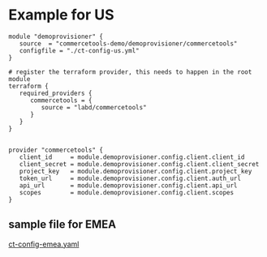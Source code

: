 # Example for US

```hcl
module "demoprovisioner" {
   source  = "commercetools-demo/demoprovisioner/commercetools"
   configfile = "./ct-config-us.yml"
}

# register the terraform provider, this needs to happen in the root module
terraform {
   required_providers {
      commercetools = {
         source = "labd/commercetools"
      }
   }
}


provider "commercetools" {
   client_id     = module.demoprovisioner.config.client.client_id
   client_secret = module.demoprovisioner.config.client.client_secret
   project_key   = module.demoprovisioner.config.client.project_key
   token_url     = module.demoprovisioner.config.client.auth_url
   api_url       = module.demoprovisioner.config.client.api_url
   scopes        = module.demoprovisioner.config.client.scopes
}
```

## sample file for EMEA
<a download="https://raw.githubusercontent.com/commercetools-demo/terraform-commercetools-demoprovisioner/master/examples/ct-config.yml" href="https://raw.githubusercontent.com/commercetools-demo/terraform-commercetools-demoprovisioner/master/examples/ct-config.yml" title="file">
    <p>ct-config-emea.yaml</p>
</a>